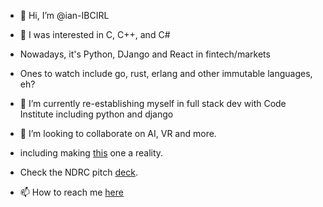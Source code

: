 - 👋 Hi, I’m @ian-IBCIRL

- 👀 I was interested in C, C++, and C# 
- Nowadays, it's Python, DJango and React in fintech/markets
- Ones to watch include go, rust, erlang and other immutable languages, eh?

- 🌱 I’m currently re-establishing myself in full stack dev with Code Institute including python and django

- 💞️ I’m looking to collaborate on AI, VR and more.
- including making [this](https://github.com/ian-IBCIRL/AskAncestor) one a reality.
- Check the NDRC pitch [deck](https://github.com/ian-IBCIRL/AskAncestor/blob/master/Shanakey%20Pitch%20Deck%20-%20NDRC%20Founder%20Weekend.pdf). 

- 📫 How to reach me [here](https://ibcirl.com/)

<!---
ian-IBCIRL/ian-IBCIRL is a ✨ special ✨ repository because its `README.md` (this file) appears on your GitHub profile.
You can click the Preview link to take a look at your changes.
--->
